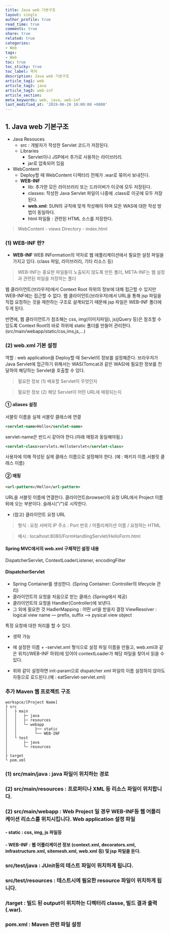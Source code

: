 ```yaml
---
title: Java web 기본구조
layout: single
author_profile: true
read_time: true
comments: true
share: true
related: true
categories:
- Web
tags:
- Web
toc: true
toc_sticky: true
toc_label: 목차
description: Java web 기본구조
article_tag1: web
article_tag2: java
article_tag3: web-inf
article_section:  
meta_keywords: web, java, web-inf
last_modified_at: '2019-06-26 10:00:00 +0800'
---
```


## 1. Java web 기본구조

- Java Resouces
    - src : 개발자가 작성한 Servlet 코드가 저장된다.
    - Libraries 
        -	Servlet이나 JSP에서 추가로 사용하는 라이브러리.
        -	jar로 압축되어 있음
- WebContent 
    -	Deploy할 때 WebContent 디렉터리 전체가 .war로 묶어서 보내진다.
    - **WEB-INF**
        - lib: 추가한 모든 라이브러리 또는 드라이버가 이곳에 모두 저장된다.
        - classes: 작성한 Java Servlet 파일이 나중에 .class로 이곳에 모두 저장된다.
        - **web.xml**: SUN의 규칙에 맞게 작성해야 하며 모든 WAS에 대한 작성 방법이 동일하다.
        - html 파일들 : 관련된 HTML 소스를 저장한다.

> WebContent - views Directory - index.html

### (1) **WEB-INF** 란?
- **WEB-INF** WEB INFormation의 약자로 웹 애플리케이션에서 필요한 설정 파일을 가지고 있다. (class 파일, 라이브러리, 기타 리소스 등)

> WEB-INF는 중요한 파일들이 노출되지 않도록 만든 폴더, 
> META-INF는 웹 설정과 관련된 파일을 저장하는 폴더

웹 클라이언트(브라우저)에서 Context Root 하위의 정보에 대해 접근할 수 있지만 WEB-INF에는 접근할 수 없다. 
웹 클라이언트(브라우저)에서 URL을 통해 jsp 파일을 직접 요청하는 것을 제한하는 구조로 설계되었기 때문에 jsp 파일은 WEB-INF 폴더에 두게 된다.

반면에, 웹 클라이언트가 참조해는 css, img(이미지파일), js(jQuery 등)은 참조할 수 있도록 Context Root의 바로 하위에 static 폴더를 만들어 관리한다. 
(src/main/webapp/static/css,ims,js,...)


### (2) **web.xml** 기본 설정

역할 :  web application을 Deploy할 때 Servlet의 정보를 설정해준다.
브라우저가 Java Servlet에 접근하기 위해서는 WAS(Tomcat과 같은 WAS)에 필요한 정보를 전달하여 해당하는 Servlet을 호출할 수 있다.
> 필요한 정보 (1) 배포할 Servlet이 무엇인지

> 필요한 정보 (2) 해당 Servlet이 어떤 URL에 매핑되는지

#### ① aliases 설정

서블릿 이름을 실제 서블릿 클래스에 연결

```xml
<servlet-name>Hello</servlet-name>
```
servlet-name은 반드시 같아야 한다.(아래 매핑과 동일해야됨.)

```xml
<servlet-class>servlets.HelloServlet</servlet-class>
```
사용자에 의해 작성된 실제 클래스 이름으로 설정해야 한다.
(예 : 패키지 이름.서블릿 클래스 이름)

#### ② 매핑

```xml
<url-pattern>/Hello</url-pattern>
```
URL을 서블릿 이름에 연결한다. 클라이언트(browser)의 요청 URL에서 Project 이름 뒤에 오는 부분이다. 슬래시("/")로 시작한다.



* (참고) 클라이언트 요청 URL

> 형식 : 요청 서버의 IP 주소 : Port 번호 / 어플리케이션 이름 / 요청하는 HTML

> 예시 : localhost:8080/FormHandlingServlet/HelloForm.html



#### Spring MVC에서의 **web.xml** 구체적인 설정 내용

DispatcherServlet, ContextLoaderListener, encodingFilter

#### **DispatcherServlet**
-	Spring Container를 생성한다. 
  (Spring Container: Controller의 lifecycle 관리)
-	클라이언트의 요청을 처음으로 받는 클래스 (Spring에서 제공)
-	클라이언트의 요청을 Handler(Controller)에 보낸다.
-	그 외에 필요한 것
HadlerMapping : 어떤 url을 받을지 결정
ViewResolver : logical view name — prefix, suffix —> pysical view object
 
특정 요청에 대한 처리를 할 수 있다.
- <init-param> 생략 가능

- <servlet-name> 에 설정한 이름 + -servlet.xml 형식으로 설정 파일 이름을 만들고, web.xml과 같은 위치(/WEB-INF 하위)에 있어야 contextLoader가 해당 파일을 찾아서 읽을 수 있다.

-	위와 같이 설정하면 init-param으로 dispatcher xml 파일의 이름 설정하지 않아도 자동으로 로드된다.(예 : eatServlet-servlet.xml)


### 추가 Maven 웹 프로젝트 구조
 
```
workspce/[Project Name]
├ src
│   ├ main
│   │   ├─ java
│   │   ├─ resources
│   │   └─ webapp
│   │        ├── static
│   │        └── WEB-INF
│   └ test
│       ├─ java
│       └─ resources
│
├ target 
└ pom.xml
```
 
### (1) src/main/java : java 파일이 위치하는 경로
### (2) src/main/resources : 프로퍼티나 XML 등 리소스 파일이 위치합니다.
### (2) src/main/webapp : Web Project 일 경우 WEB-INF등 웹 어플리케이션 리소스를 위치시킵니다. Web application 설정 파일 
#### -	static : css, img, js 파일등
#### -	WEB-INF : 웹 어플리케이션 정보 (context.xml, decorators.xml, infrastructure.xml, sitemesh.xml, web.xml 등) 및 jsp 파일을 둔다.

### src/test/java : JUnit등의 테스트 파일이 위치하게 됩니다.
### src/test/resources : 테스트시에 필요한 resource 파일이 위치하게 됩니다.
### /target : 빌드 된 output이 위치하는 디렉터리 classe, 빌드 결과 출력 (.war).
### pom.xml : Maven 관련 파일 설정
